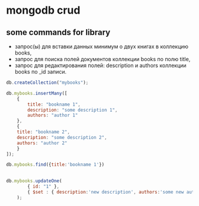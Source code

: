 
# mongodb crud

## some commands for library

- запрос(ы) для вставки данных минимум о двух книгах в коллекцию books,
- запрос для поиска полей документов коллекции books по полю title,
- запрос для редактирования полей: description и authors коллекции books по _id записи.

```js
db.createCollection("mybooks");

db.mybooks.insertMany([
    {
        title: "bookname 1",
        description: "some description 1",
        authors: "author 1"
    },
    {
    title: "bookname 2",
    description: "some description 2",
    authors: "author 2"
    }    
]);

db.mybooks.find({title:'bookname 1'})

    
db.mybooks.updateOne(
        { id: "1" },
        { $set : { description:'new description', authors:'some new author'} }
    );

```

